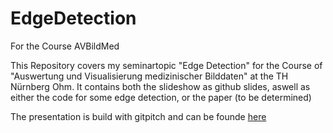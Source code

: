 # EdgeDetection
For the Course AVBildMed

This Repository covers my seminartopic "Edge Detection" for the Course of "Auswertung und Visualisierung medizinischer Bilddaten" at the TH Nürnberg Ohm. 
It contains both the slideshow as github slides, aswell as either the code for some edge detection, or the paper (to be determined)

The presentation is build with gitpitch and can be founde [here](https://gitpitch.com/Twonki/EdgeDetection/master)
